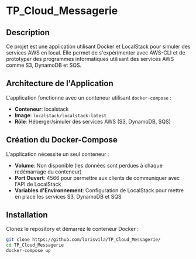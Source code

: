 # TP_Cloud_Messagerie

## Description
Ce projet est une application utilisant Docker et LocalStack pour simuler des services AWS en local. Elle permet de s'expérimenter avec AWS-CLI et de prototyper des programmes informatiques utilisant des services AWS comme S3, DynamoDB et SQS.

## Architecture de l'Application
L'application fonctionne avec un conteneur utilisant `docker-compose` :

- **Conteneur**: localstack
- **Image**: `localstack/localstack:latest`
- **Rôle**: Héberger/simuler des services AWS (S3, DynamoDB, SQS)

## Création du Docker-Compose
L'application nécessite un seul conteneur :

- **Volume**: Non disponible (les données sont perdues à chaque redémarrage du conteneur)
- **Port Ouvert**: 4566 pour permettre aux clients de communiquer avec l'API de LocalStack
- **Variables d'Environnement**: Configuration de LocalStack pour mettre en place les services S3, DynamoDB et SQS

## Installation
Clonez le repository et démarrez le conteneur Docker :
```sh
git clone https://github.com/lorisvila/TP_Cloud_Messagerie/
cd TP_Cloud_Messagerie
docker-compose up

